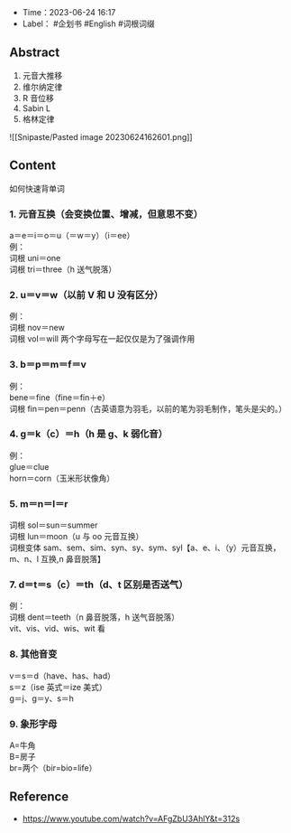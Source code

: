 - Time：2023-06-24 16:17
- Label： #企划书 #English #词根词缀

## Abstract

1. 元音大推移
2. 维尔纳定律
3. R 音位移
4. Sabin L
5. 格林定律

![[Snipaste/Pasted image 20230624162601.png]]

## Content

如何快速背单词

### 1. 元音互换（会变换位置、增减，但意思不变）

a＝e＝i＝o＝u（＝w＝y）（i＝ee）  
例：  
词根 uni＝one  
词根 tri＝three（h 送气脱落）  

### 2. u＝v＝w（以前 V 和 U 没有区分）

例：  
词根 nov＝new  
词根 vol＝will 两个字母写在一起仅仅是为了强调作用  

### 3. b＝p＝m＝f＝v

例：  
bene＝fine（fine＝fin＋e）  
词根 fin＝pen＝penn（古英语意为羽毛，以前的笔为羽毛制作，笔头是尖的。）  

### 4. g＝k（c）＝h（h 是 g、k 弱化音）

例：  
glue＝clue  
horn＝corn（玉米形状像角）  

### 5. m＝n＝l＝r

词根 sol＝sun＝summer  
词根 lun＝moon（u 与 oo 元音互换）  
词根变体 sam、sem、sim、syn、sy、sym、syl【a、e、i、（y）元音互换，m、n、l 互换,n 鼻音脱落】  

### 7. d＝t＝s（c）＝th（d、t 区别是否送气）

例：  
词根 dent＝teeth（n 鼻音脱落，h 送气音脱落）  
vit、vis、vid、wis、wit 看  

### 8. 其他音变

v＝s＝d（have、has、had）  
s＝z（ise 英式＝ize 美式）  
g＝j、g＝y、s＝h  

### 9. 象形字母

A=牛角  
B=房子  
br=两个（bir=bio=life）

## Reference

- https://www.youtube.com/watch?v=AFgZbU3AhlY&t=312s  
